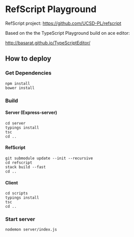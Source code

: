 RefScript Playground
====================

RefScript project: https://github.com/UCSD-PL/refscript

Based on the the TypeScript Playground build on ace editor:

http://basarat.github.io/TypeScriptEditor/


## How to deploy

### Get Dependencies

    npm install
    bower install

### Build

#### Server (Express-server)

    cd server
    typings install
    tsc
    cd ..

#### RefScript

    git submodule update --init --recursive
    cd refscript
    stack build --fast
    cd ..


#### Client

    cd scripts
    typings install
    tsc
    cd ..


### Start server

    nodemon server/index.js
